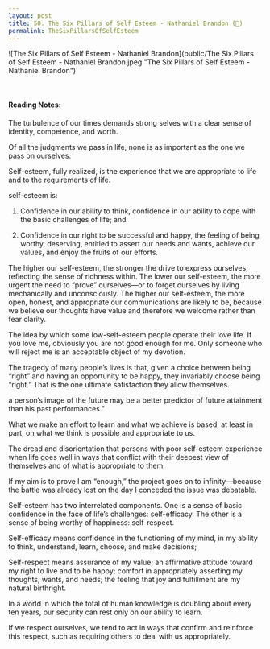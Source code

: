 ```yaml
---
layout: post
title: 50. The Six Pillars of Self Esteem - Nathaniel Brandon (📱)
permalink: TheSixPillarsOfSelfEsteem
---
```


![The Six Pillars of Self Esteem - Nathaniel Brandon](public/The Six Pillars of Self Esteem - Nathaniel Brandon.jpeg "The Six Pillars of Self Esteem - Nathaniel Brandon")

<br>

#### Reading Notes:

The turbulence of our times demands strong selves with a clear sense of identity, competence, and worth.

Of all the judgments we pass in life, none is as important as the one we pass on ourselves.

Self-esteem, fully realized, is the experience that we are appropriate to life and to the requirements of life.

self-esteem is:
 
1. Confidence in our ability to think, confidence in our ability to cope with the basic challenges of life; and

2. Confidence in our right to be successful and happy, the feeling of being worthy, deserving, entitled to assert our needs and wants, achieve our values, and enjoy the fruits of our efforts.

The higher our self-esteem, the stronger the drive to express ourselves, reflecting the sense of richness within. The lower our self-esteem, the more urgent the need to “prove” ourselves—or to forget ourselves by living mechanically and unconsciously.
The higher our self-esteem, the more open, honest, and appropriate our communications are likely to be, because we believe our thoughts have value and therefore we welcome rather than fear clarity.

The idea by which some low-self-esteem people operate their love life. If you love me, obviously you are not good enough for me. Only someone who will reject me is an acceptable object of my devotion.

The tragedy of many people’s lives is that, given a choice between being “right” and having an opportunity to be happy, they invariably choose being “right.” That is the one ultimate satisfaction they allow themselves.

a person’s image of the future may be a better predictor of future attainment than his past performances.”

What we make an effort to learn and what we achieve is based, at least in part, on what we think is possible and appropriate to us.

The dread and disorientation that persons with poor self-esteem experience when life goes well in ways that conflict with their deepest view of themselves and of what is appropriate to them.

If my aim is to prove I am “enough,” the project goes on to infinity—because the battle was already lost on the day I conceded the issue was debatable.

Self-esteem has two interrelated components. One is a sense of basic confidence in the face of life’s challenges: self-efficacy. The other is a sense of being worthy of happiness: self-respect.

Self-efficacy means confidence in the functioning of my mind, in my ability to think, understand, learn, choose, and make decisions;

Self-respect means assurance of my value; an affirmative attitude toward my right to live and to be happy; comfort in appropriately asserting my thoughts, wants, and needs; the feeling that joy and fulfillment are my natural birthright.

In a world in which the total of human knowledge is doubling about every ten years, our security can rest only on our ability to learn.

If we respect ourselves, we tend to act in ways that confirm and reinforce this respect, such as requiring others to deal with us appropriately.




